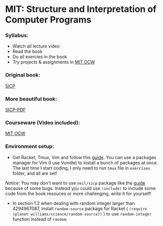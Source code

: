 MIT: Structure and Interpretation of Computer Programs
======================================================

### Syllabus:

- Watch all lecture video
- Read the book
- Do all exercies in the book
- _Try_ projects & assignments in [MIT OCW][3]

### Original book:

[SICP][1]

### More beautiful book:

[SICP-PDF][2]

### Courseware (Video included):

[MIT OCW][3]

### Environment setup:

- Get Racket, Tmux, Vim and follow this [guide][4]. You can use a packages manager for Vim (I use Vundle) to install a bunch of packages at once. The last time I start coding, I only need to run `tmux` file in `exercises` folder, and all are set!

_Notice_: You may don't want to use `neil/sicp` package like the [guide][4] because of some bugs. Instead you could use `(include)` to include some code from the book resouces or more challenging, write it for yourself!

- In section 1.2 when dealing with random integer larger than 4294967087, install `random-source` package for Racket ( `(require (planet williams/science/random-source))` ) to use `random-integer` function instead of `random`.

[1]: http://mitpress.mit.edu/sicp/
[2]: https://github.com/sarabander/sicp-pdf
[3]: http://ocw.mit.edu/courses/electrical-engineering-and-computer-science/6-001-structure-and-interpretation-of-computer-programs-spring-2005/syllabus/
[4]: http://crash.net.nz/posts/2014/08/configuring-vim-for-sicp/


